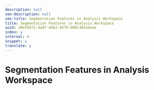 ```yaml
---
description: null
seo-description: null
seo-title: Segmentation Features in Analysis Workspace
title: Segmentation Features in Analysis Workspace
uuid: 30e59472-4a87-4462-9578-009c301e5eae
index: y
internal: n
snippet: y
translate: y
---
```


# Segmentation Features in Analysis Workspace


